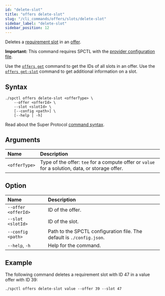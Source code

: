```yaml
---
id: "delete-slot"
title: "offers delete-slot"
slug: "/cli_commands/offers/slots/delete-slot"
sidebar_label: "delete-slot"
sidebar_position: 12
---
```


Deletes a [requirement slot](/fundamentals/slots#requirements) in an [offer](/fundamentals/offers).

**Important:** This command requires SPCTL with the [provider configuration file](/developers/cli_guides/configure#for-offer-providers).

Use the [`offers get`](/developers/cli_commands/offers/offers/get) command to get the IDs of all slots in an offer. Use the [`offers get-slot`](/developers/cli_commands/offers/slots/get-slot) command to get additional information on a slot.

## Syntax

```
./spctl offers delete-slot <offerType> \
    --offer <offerId> \
    --slot <slotId> \
    [--config <path>] \
    [--help | -h]
```

Read about the Super Protocol [command syntax](/developers/cli_commands#command-syntax).

## Arguments

| **Name** | **Description** |
| :- | :- |
| `<offerType>` | Type of the offer: `tee` for a compute offer or `value` for a solution, data, or storage offer. |

## Option

| **Name** | **Description** |
| :- | :- |
| `--offer <offerId>` | ID of the offer. |
| `--slot <slotId>` | ID of the slot. |
| `--config <path>` | Path to the SPCTL configuration file. The default is `./config.json`. |
| `--help`, `-h` | Help for the command. |

## Example

The following command deletes a requirement slot with ID 47 in a value offer with ID 39:

```
./spctl offers delete-slot value --offer 39 --slot 47
```